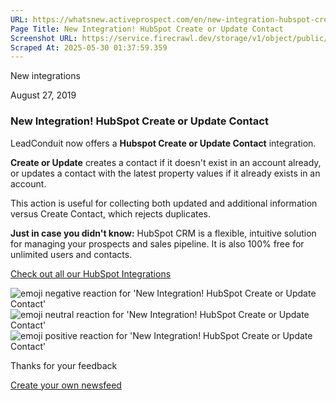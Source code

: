 ```yaml
---
URL: https://whatsnew.activeprospect.com/en/new-integration-hubspot-create-or-update-contact
Page Title: New Integration! HubSpot Create or Update Contact
Screenshot URL: https://service.firecrawl.dev/storage/v1/object/public/media/screenshot-144705ce-0169-4182-90c7-ac4335f2af7e.png
Scraped At: 2025-05-30 01:37:59.359
---
```


New
integrations

August 27, 2019

### New Integration! HubSpot Create or Update Contact

LeadConduit now offers a **Hubspot Create or Update Contact** integration.

**Create or Update** creates a contact if it doesn't exist in an account already, or updates a contact with the latest property values if it already exists in an account.

This action is useful for collecting both updated and additional information versus Create Contact, which rejects duplicates.

**Just in case you didn't know:** HubSpot CRM is a flexible, intuitive solution for managing your prospects and sales pipeline. It is also 100% free for unlimited users and contacts.

[Check out all our HubSpot Integrations](https://activeprospect.com/integrations/hubspot/?utm_source=beamer&utm_medium=changelog&utm_campaign=hubspot_create_update)

![emoji negative reaction for 'New Integration! HubSpot Create or Update Contact'](https://app.getbeamer.com/images/emojiNeg.svg)![emoji neutral reaction for 'New Integration! HubSpot Create or Update Contact'](https://app.getbeamer.com/images/emojiNeut.svg)![emoji positive reaction for 'New Integration! HubSpot Create or Update Contact'](https://app.getbeamer.com/images/emojiPos.svg)

Thanks for your feedback

[Create your own newsfeed](https://www.getbeamer.com/?ref=watermark_MErKJCnu12412_public&company=ActiveProspect&watermarkRef=create&utm_term=MErKJCnu12412&utm_content=ActiveProspect&utm_source=standalone&utm_medium=footer&utm_campaign=create)
